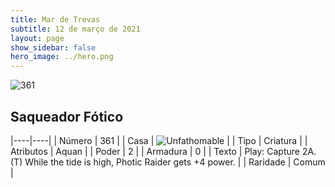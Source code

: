 ```yaml
---
title: Mar de Trevas
subtitle: 12 de março de 2021
layout: page
show_sidebar: false
hero_image: ../hero.png
---
```


![361](https://cdn.keyforgegame.com/media/card_front/pt/496_361_J6CHJQ2MW432_pt.png)

## Saqueador Fótico

|----|----|
| Número | 361 |
| Casa | ![Unfathomable](https://archonarcana.com/images/thumb/1/10/Unfathomable.png/22px-Unfathomable.png "Abissais") |
| Tipo | Criatura |
| Atributos | Aquan |
| Poder | 2 |
| Armadura | 0 |
| Texto | Play: Capture 2A.  (T) While the tide is high, Photic Raider gets +4 power. |
| Raridade | Comum |
